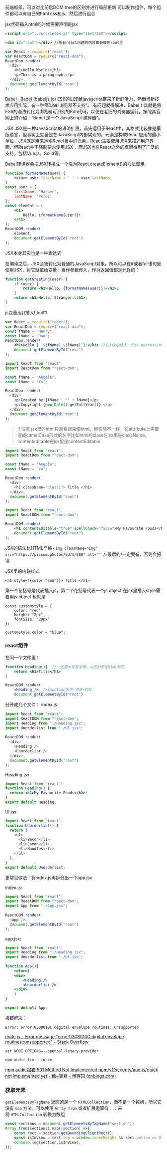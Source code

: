 
前端框架，可以对比前后DOM tree的区别并进行局部更新
可以制作组件，每个组件都可以有自己的html css和js，然后进行组合

jsx代码插入html的时候需要声明是jsx
```html
<script src="../src/index.js" type="text/JSX"></script>
``` 

```html
<div id="root"></div> //所有react创建的内容都会被在root里
```

```jsx
var React = require("react");
var ReactDom = require("react-dom");
ReactDom.render(
  <div>
    <h1>Hello World!</h1>
    <p>This is a paragraph.</p>
  </div>,
  document.getElementById("root")
);
```

[Babel · Babel (babeljs.io)](https://babeljs.io/)
ES6的出现给javascript带来了新鲜活力，然而当新技术应用实际，有一种痛叫做“浏览器不支持”。
有问题就得解决，Babel工具就是将ES6的语法转化为浏览器可识别的ES5代码，以便在老旧的浏览器运行。按照其官网上的介绍：“Babel 是一个 JavaScript 编译器”。

JSX
JSX是一种JavaScript的语法扩展，首先运用于React中，其格式比较像是模版语言，但事实上完全是在JavaScript内部实现的。元素是构成React应用的最小单位，JSX就是用来声明React当中的元素。React主要使用JSX来描述用户界面，但React并不强制要求使用JSX ，而JSX也在React之外的框架得到了广泛的支持，包括Vue.js，Solid等。

Babel转译器会把JSX转换成一个名为React.createElement()的方法调用。

```jsx
function formatName(user) { 
	return user.firstName + ' ' + user.lastName; 
} 
const user = { 
    firstName: 'Harper', 
    lastName: 'Perez' 
}; 
const element = ( 
	<h1> 
		Hello, {formatName(user)}! 
	</h1> 
); 
ReactDOM.render( 
	element, 
	document.getElementById('root') 
);
```

JSX本身其实也是一种表达式

在编译之后，JSX会被转化为普通的JavaScript对象。所以可以在if或者for语句里使用JSX，将它赋值给变量，当作参数传入，作为返回值都是允许的：

```jsx
function getGreeting(user) { 
	if (user) { 
		return <h1>Hello, {formatName(user)}!</h1>; 
	} 
	return <h1>Hello, Stranger.</h1>; 
}
```

js变量用{}插入html中

```jsx
var React = require("react");
var ReactDom = require("react-dom");
const fName = "Henry";
const lName = "Dan";
ReactDom.render(
	<h1>Hello { `${fName} ${lName}`}!</h1> //在jsx中插入一个js expression，这个expression用了js里的往字符串里插入变量的`${}`方法
	document.getElementById("root")
);
```

```jsx
import React from "react";
import ReactDom from "react-dom";

const fName = "Angela";
const lName = "Yu";

ReactDom.render(
  <div>
    <p>Created by {fName + "" + lName}</p>
    <p>Copyright {new Date().getFullYear()}.</p>
  </div>,
  document.getElementById("root")
);
```

>!! 注意 jsx里的html只是看起来像html，但实际不一样，在attribute上需要写成camelCase形式的名字比如html的class在jsx里是className，contenteditable在jsx里是contentEditable

```jsx
import React from "react";
import ReactDom from "react-dom";

const fName = "Angela";
const lName = "Yu";

ReactDom.render(
  <div>
    <h1 className="class1"> Title </h1>
  </div>,
  document.getElementById("root")
);
```

```jsx
import React from "react";
import ReactDOM from "react-dom";

ReactDOM.render(
	<h1 contentEditable="true" spellCheck="false">My Favourite Foods</h1>, //camelCase形式写attributes
	document.getElementById("root")
);
```

JSX的语法比HTML严格
`<img className="img" src="https://picsum.photos/id/1/200" alt="" />`最后的/一定要有，否则会报错

JSX里的内联样式
```JSX
<h1 style={{color:"red"}}> Title </h1>
```
第一个花括号是代表插入js，第二个花括号代表一个js object
在jsx里插入style需要用js object
也就是
```JSX
const customStyle = {
	color: "red",
	height: "2px",
	fontSize: "20px"
};

customStyle.color = "blue";
```

### react组件

在同一个文件里：
```jsx
function Heading(){  //一定要大写首字母，以区分原生html标签
	return <h1>Title</h1>
}

ReactDOM.render(
	<Heading />, //function名字+空格+斜杠
	document.getElementById("root")
```

分开成几个文件：
index.js
```jsx
import React from "react";
import ReactDOM from "react-dom";
import Heading from "./Heading.jsx";
import Unorderlist from "./Ul.jsx";
  
ReactDOM.render(
  <div>
    <Heading />
    <Unorderlist />
  </div>,
  document.getElementById("root")
);
```

Heading.jsx
```jsx
import React from "react";
function Heading() {
  return <h1>My Favourite Foods</h1>;
}
export default Heading;
```

Ul.jsx
```jsx
import React from "react";
function Unorderlist() {
  return (
    <ul>
      <li>Bacon</li>
      <li>Jamon</li>
      <li>Noodles</li>
    </ul>
  );
}
export default Unorderlist;
```

更常见做法：将index.js再拆分出一个app.jsx

index.js:
```jsx
import React from "react";
import ReactDOM from "react-dom";
import App from "./App.jsx";
  
ReactDOM.render(
  <app />,
  document.getElementById("root")
);
```

app.jsx:
```jsx
import React from "react";
import Heading from "./Heading.jsx";
import Unorderlist from "./Ul.jsx";
  
function App(){
	return(
	<div>
		<Heading />
		<Unorderlist />
	</div>
	)
}

export default App;
```

报错解决：
```
Error: error:0308010C:digital envelope routines::unsupported
```
[node.js - Error message "error:0308010C:digital envelope routines::unsupported" - Stack Overflow](https://stackoverflow.com/questions/69692842/error-message-error0308010cdigital-envelope-routinesunsupported)

```command
set NODE_OPTIONS=--openssl-legacy-provider
```
```command
npm audit fix --force
```

[npm audit 报错 501 Method Not Implemented npm/v1/security/audits/quick not implemented yet - 糖~豆豆 - 博客园 (cnblogs.com)](https://www.cnblogs.com/sugartang/p/17637689.html)


### 获取元素


`getElementsByTagName` 返回的是一个 `HTMLCollection`，而不是一个数组，所以它没有 `map` 方法。可以使用 `Array.from` 或者扩展运算符 `...` 来将 `HTMLCollection` 转换为数组

```js
const sections = document.getElementsByTagName("section");
Array.from(sections).map((section) =>{
	const rect = section.getBoundingClientRect();
	const isInView = rect.top < window.innerHeight && rect.bottom >= 0;
	console.log(section,isInView);
});
```
